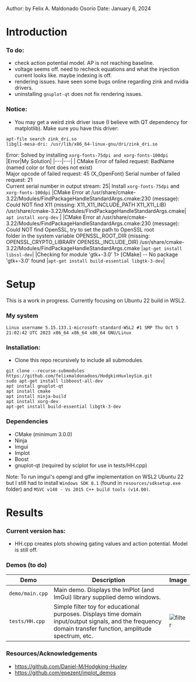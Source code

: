 Author: by Felix A. Maldonado Osorio
Date: January 6, 2024

# Introduction

### To do: 
- check action potential model. AP is not reaching baseline. 
- voltage seems off. need to recheck equations and what the injection current looks like. maybe indexing is off.
- rendering issues. have seen some bugs online regarding zink and nvidia drivers. 
- uninstalling ```gnuplot-qt``` does not fix rendering issues.

### Notice:
- You may get a weird zink driver issue (I believe with QT dependency for matplotlib). Make sure you have this driver:
```
apt-file search zink_dri.so
libgl1-mesa-dri: /usr/lib/x86_64-linux-gnu/dri/zink_dri.so
```
Error: 
Solved by installing ```xorg-fonts-75dpi and xorg-fonts-100dpi```
|Error|My Solution|
|---|---|
| CMake Error of failed request: BadName (named color or font does not exist) <br> Major opcode of failed request: 45 (X_OpenFont) Serial number of failed request: 21 <br> Current serial number in output stream: 25| Install ```xorg-fonts-75dpi``` and ```xorg-fonts-100dpi```
|CMake Error at /usr/share/cmake-3.22/Modules/FindPackageHandleStandardArgs.cmake:230 (message): Could NOT find X11 (missing: X11_X11_INCLUDE_PATH X11_X11_LIB)<br> /usr/share/cmake-3.22/Modules/FindPackageHandleStandardArgs.cmake| ```apt install xorg-dev``` |
|CMake Error at /usr/share/cmake-3.22/Modules/FindPackageHandleStandardArgs.cmake:230 (message): Could NOT find OpenSSL, try to set the path to OpenSSL root <br>folder in the system variable OPENSSL_ROOT_DIR (missing: OPENSSL_CRYPTO_LIBRARY OPENSSL_INCLUDE_DIR) /usr/share/cmake-3.22/Modules/FindPackageHandleStandardArgs.cmake |```apt-get install libssl-dev```|
|Checking for module 'gtk+-3.0' 1> [CMake] -- No package 'gtk+-3.0' found |```apt-get install build-essential libgtk-3-dev```|

# Setup
This is a work in progress. Currently focusing on Ubuntu 22 build in WSL2. 
### My system
```Linux username 5.15.133.1-microsoft-standard-WSL2 #1 SMP Thu Oct 5 21:02:42 UTC 2023 x86_64 x86_64 x86_64 GNU/Linux```

### Installation:
- Clone this repo recursively to include all submodules.

``` 
git clone --recurse-submodules https://github.com/felixmaldonadoos/HodgkinHuxleySim.git 
sudo apt-get install libboost-all-dev
apt install gnuplot-qt
apt install cmake
apt install ninja-build
apt install xorg-dev
apt-get install build-essential libgtk-3-dev

```

### Dependencies
- CMake (minimum 3.0.0)
- Ninja
- Imgui 
- Implot
- Boost
- gnuplot-qt (required by sciplot for use in tests/HH.cpp)

Note: To run imgui's opengl and glfw implementation on WSL2 Ubuntu 22 but I still had to install ``` Windows SDK 8.1 ``` (found in ```resources/sdksetup.exe``` folder) and ```MSVC v140 - Vs 2015 C++ build tools (v14.00)```.
# Results
### Current version has: 
- HH.cpp creates plots showing gating values and action potential. Model is still off. 

### Demos (to do)

|Demo|Description|Image|
|---|---|---|
|`demo/main.cpp`|Main demo. Displays the ImPlot (and ImGui) library supplied demo windows.| |
|`tests/HH.cpp`|Simple filter toy for educational purposes. Displays time domain input/output signals, and the frequency domain transfer function, amplitude spectrum, etc.|![filter](https://raw.githubusercontent.com/epezent/implot_demos/master/screenshots/filter.png)|


### Resources/Acknowledgements
- https://github.com/Daniel-M/Hodgking-Huxley
- https://github.com/epezent/implot_demos

